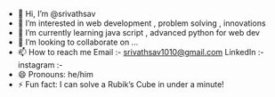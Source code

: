- 👋 Hi, I’m @srivathsav
- 👀 I’m interested in web development , problem solving , innovations
- 🌱 I’m currently learning java script , advanced python for web dev
- 💞️ I’m looking to collaborate on ...
- 📫 How to reach me
  Email :- srivathsav1010@gmail.com
  LinkedIn :-
  instagram :-
- 😄 Pronouns: he/him
- ⚡ Fun fact: I can solve a Rubik’s Cube in under a minute!

<!---
srivathsav1010/srivathsav1010 is a ✨ special ✨ repository because its `README.md` (this file) appears on your GitHub profile.
You can click the Preview link to take a look at your changes.
--->
